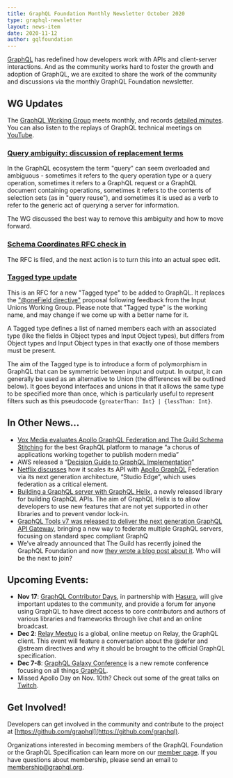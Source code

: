 ```yaml
---
title: GraphQL Foundation Monthly Newsletter October 2020
type: graphql-newsletter
layout: news-item
date: 2020-11-12
author: gqlfoundation
---
```


[GraphQL](https://graphql.org/) has redefined how developers work with APIs and client-server interactions. And as the community works hard to foster the growth and adoption of GraphQL, we are excited to share the work of the community and discussions via the monthly GraphQL Foundation newsletter.

## WG Updates

The [GraphQL Working Group](https://github.com/graphql/graphql-wg) meets monthly, and records [detailed minutes](https://github.com/graphql/graphql-wg/blob/master/notes/2020-10-01.md). You can also listen to the replays of GraphQL technical meetings on [YouTube](https://youtube.graphql.org).

### [Query ambiguity: discussion of replacement terms](https://github.com/graphql/graphql-spec/issues/715)

In the GraphQL ecosystem the term "query" can seem overloaded and ambiguous - sometimes it refers to the query operation type or a query operation, sometimes it refers to a GraphQL request or a GraphQL document containing operations, sometimes it refers to the contents of selection sets (as in "query reuse"), and sometimes it is used as a verb to refer to the generic act of querying a server for information.

The WG discussed the best way to remove this ambiguity and how to move forward.

### [Schema Coordinates RFC check in](https://github.com/graphql/graphql-spec/pull/746)

The RFC is filed, and the next action is to turn this into an actual spec edit.

### [Tagged type update](https://github.com/graphql/graphql-spec/pull/733) 

This is an RFC for a new "Tagged type" to be added to GraphQL. It replaces the ["@oneField directive"](https://github.com/graphql/graphql-spec/pull/586) proposal following feedback from the Input Unions Working Group. Please note that "Tagged type" is the working name, and may change if we come up with a better name for it.

A Tagged type defines a list of named members each with an associated type (like the fields in Object types and Input Object types), but differs from Object types and Input Object types in that exactly one of those members must be present.

The aim of the Tagged type is to introduce a form of polymorphism in GraphQL that can be symmetric between input and output. In output, it can generally be used as an alternative to Union (the differences will be outlined below). It goes beyond interfaces and unions in that it allows the same type to be specified more than once, which is particularly useful to represent filters such as this pseudocode `{greaterThan: Int} | {lessThan: Int}`.

## In Other News...

*   [Vox Media evaluates Apollo GraphQL Federation and The Guild Schema Stitching](https://product.voxmedia.com/2020/11/2/21494865/to-federate-or-stitch-a-graphql-gateway-revisited) for the best GraphQL platform to manage “a chorus of applications working together to publish modern media”
*   AWS released a “[Decision Guide to GraphQL Implementation](https://aws.amazon.com/graphql/guide/)”
*   [Netflix discusses](https://netflixtechblog.com/how-netflix-scales-its-api-with-graphql-federation-part-1-ae3557c187e2) how it scales its API with [Apollo GraphQL](https://www.apollographql.com/) Federation via its next generation architecture, “Studio Edge”, which uses federation as a critical element.
*   [Building a GraphQL server with GraphQL Helix](https://dev.to/danielrearden/building-a-graphql-server-with-graphql-helix-2k44), a newly released library for building GraphQL APIs. The aim of GraphQL Helix is to allow developers to use new features that are not yet supported in other libraries and to prevent vendor lock-in. 
*   [GraphQL Tools v7 was released to deliver the next generation GraphQL API Gateway](https://the-guild.dev/blog/graphql-tools-v7), bringing a new way to federate multiple GraphQL servers, focusing on standard spec compliant GraphQ
*   We’ve already announced that The Guild has recently joined the GraphQL Foundation and now [they wrote a blog post about it](https://the-guild.dev/blog/joining-graphql-foundation). Who will be the next to join?

## Upcoming Events:

*   **Nov 17**: [GraphQL Contributor Days](https://www.graphql-meetup.com/#/graphql-contributor-days-november-2020), in partnership with [Hasura](https://hasura.io/), will give important updates to the community, and provide a forum for anyone using GraphQL to have direct access to core contributors and authors of various libraries and frameworks through live chat and an online broadcast.
*   **Dec 2**: [Relay Meetup](https://relaymeetup.com/) is a global, online meetup on Relay, the GraphQL client. This event will feature a conversation about the @defer and @stream directives and why it should be brought to the official GraphQL specification. 
*   **Dec 7-8**: [GraphQL Galaxy Conference](https://graphqlgalaxy.com) is a new remote conference focusing on all things[ GraphQL](https://twitter.com/search?q=%23GraphQL&src=hashtag_click). 
*   Missed Apollo Day on Nov. 10th? Check out some of the great talks on [Twitch](https://www.twitch.tv/apollographql).

## Get Involved!

Developers can get involved in the community and contribute to the project at [https://github.com/graphql](https://github.com/graphql).

Organizations interested in becoming members of the GraphQL Foundation or the GraphQL Specification can learn more on our [member page](https://foundation.graphql.org/join). If you have questions about membership, please send an email to membership@graphql.org.


